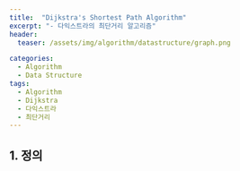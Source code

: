 ```yaml
---
title:  "Dijkstra's Shortest Path Algorithm"
excerpt: "- 다익스트라의 최단거리 알고리즘"
header:
  teaser: /assets/img/algorithm/datastructure/graph.png

categories:
  - Algorithm
  - Data Structure
tags:
  - Algorithm
  - Dijkstra
  - 다익스트라
  - 최단거리
---
```


## 1. 정의
